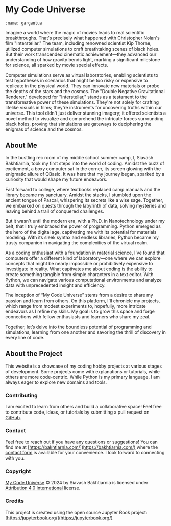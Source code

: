 # My Code Universe

```{image} ./images/gargantua.jpg
:name: gargantua
```

Imagine a world where the magic of movies leads to real scientific breakthroughs. That's precisely what happened with Christopher Nolan's film "Interstellar." The team, including renowned scientist Kip Thorne, utilized computer simulations to craft breathtaking scenes of black holes. But their work transcended cinematic achievement—they advanced our understanding of how gravity bends light, marking a significant milestone for science, all sparked by movie special effects.

Computer simulations serve as virtual laboratories, enabling scientists to test hypotheses in scenarios that might be too risky or expensive to replicate in the physical world. They can innovate new materials or probe the depths of the stars and the cosmos. The "Double Negative Gravitational Renderer," developed for "Interstellar," stands as a testament to the transformative power of these simulations. They're not solely for crafting lifelike visuals in films; they're instruments for uncovering truths within our universe. This tool didn't just deliver stunning imagery; it offered scientists a novel method to visualize and comprehend the intricate forces surrounding black holes, proving that simulations are gateways to deciphering the enigmas of science and the cosmos.

## About Me

In the bustling rec room of my middle school summer camp, I, Siavash Bakhtiarnia, took my first steps into the world of coding. Amidst the buzz of excitement, a boxy computer sat in the corner, its screen glowing with the enigmatic allure of QBasic. It was here that my journey began, sparked by a curiosity that would shape my future endeavors.

Fast forward to college, where textbooks replaced camp manuals and the library became my sanctuary. Amidst the stacks, I stumbled upon the ancient tongue of Pascal, whispering its secrets like a wise sage. Together, we embarked on quests through the labyrinth of data, solving mysteries and leaving behind a trail of conquered challenges.

But it wasn't until the modern era, with a Ph.D. in Nanotechnology under my belt, that I truly embraced the power of programming. Python emerged as the hero of the digital age, captivating me with its potential for materials modeling. With its sleek syntax and endless libraries, Python became my trusty companion in navigating the complexities of the virtual realm.

As a coding enthusiast with a foundation in material science, I've found that computers offer a different kind of laboratory—one where we can explore concepts that might be nearly impossible or prohibitively expensive to investigate in reality. What captivates me about coding is the ability to create something tangible from simple characters in a text editor. With Python, we can navigate various computational environments and analyze data with unprecedented insight and efficiency.

The inception of “My Code Universe” stems from a desire to share my passion and learn from others. On this platform, I'll chronicle my projects, which range from modest experiments to, hopefully, more intricate endeavors as I refine my skills. My goal is to grow this space and forge connections with fellow enthusiasts and learners who share my zeal.

Together, let’s delve into the boundless potential of programming and simulations, learning from one another and savoring the thrill of discovery in every line of code.

## About the Project

This website is a showcase of my coding hobby projects at various stages of development. Some projects come with explanations or tutorials, while others are more code-centric. While Python is my primary language, I am always eager to explore new domains and tools.

### Contributing

I am excited to learn from others and build a collaborative space! Feel free to contribute code, ideas, or tutorials by submitting a pull request on [GitHub](https://github.com/siavashb66/mycodeuniverse).

### Contact

Feel free to reach out if you have any questions or suggestions! You can find me at [https://bakhtiarnia.com/](https://bakhtiarnia.com/) where the [contact form](https://bakhtiarnia.com/html/form) is available for your convenience. I look forward to connecting with you.

### Copyright

[My Code Universe](https://mycodeuniverse.com) © 2024 by Siavash Bakhtiarnia is licensed under [Attribution 4.0 International](https://creativecommons.org/licenses/by/4.0/) license.

### Credits

This project is created using the open source Jupyter Book project: [https://jupyterbook.org/](https://jupyterbook.org/)

```{tableofcontents}
```
